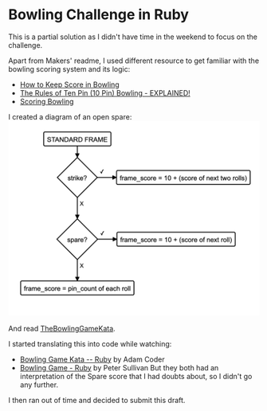 Bowling Challenge in Ruby
=================

This is a partial solution as I didn't have time in the weekend to focus on the challenge.

Apart from Makers' readme, I used different resource to get familiar with the bowling scoring system and its logic:
* [How to Keep Score in Bowling](https://www.youtube.com/watch?v=-4wNjb9F1mo)
* [The Rules of Ten Pin (10 Pin) Bowling - EXPLAINED!](https://www.youtube.com/watch?v=E2d8PizMe-8)
* [Scoring Bowling](https://www.youtube.com/watch?v=aBe71sD8o8c)

I created a diagram of an open spare:
![Open Spare](images/open-spare.png)

And read [TheBowlingGameKata](http://www.butunclebob.com/ArticleS.UncleBob.TheBowlingGameKata).

I started translating this into code while watching:
* [Bowling Game Kata -- Ruby](https://www.youtube.com/watch?v=EyMwodeq1h4) by Adam Coder
* [Bowling Game - Ruby](https://www.youtube.com/watch?v=wrr16PdgHPM) by Peter Sullivan
But they both had an interpretation of the Spare score that I had doubts about, so I didn't go any further.

I then ran out of time and decided to submit this draft.
